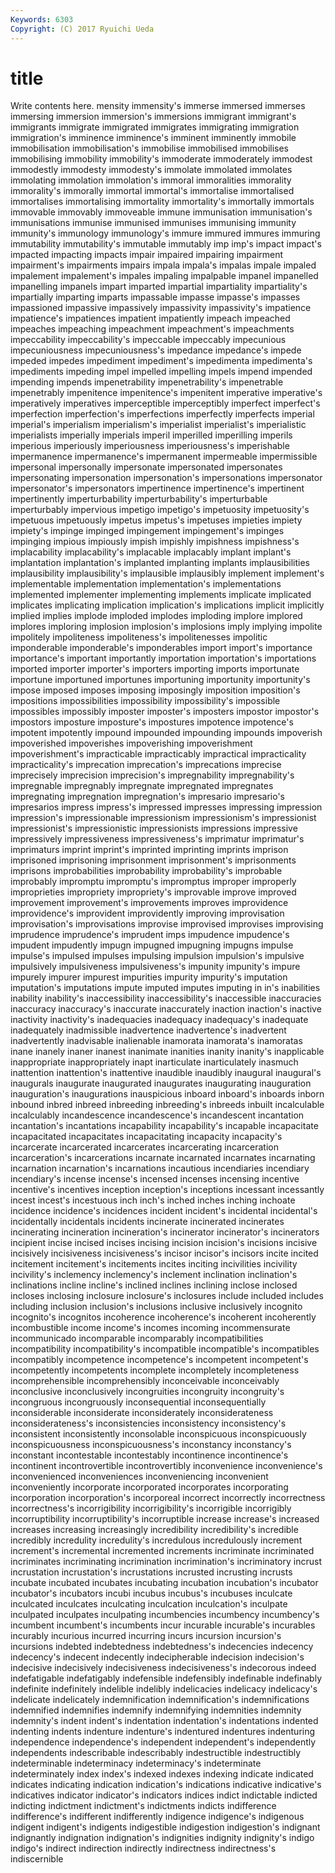 ```yaml
---
Keywords: 6303 
Copyright: (C) 2017 Ryuichi Ueda
---
```


# title

Write contents here.
mensity immensity's immerse immersed immerses immersing immersion immersion's
immersions immigrant immigrant's immigrants immigrate immigrated immigrates immigrating immigration immigration's
imminence imminence's imminent imminently immobile immobilisation immobilisation's immobilise immobilised immobilises
immobilising immobility immobility's immoderate immoderately immodest immodestly immodesty immodesty's immolate
immolated immolates immolating immolation immolation's immoral immoralities immorality immorality's immorally
immortal immortal's immortalise immortalised immortalises immortalising immortality immortality's immortally immortals
immovable immovably immoveable immune immunisation immunisation's immunisations immunise immunised immunises
immunising immunity immunity's immunology immunology's immure immured immures immuring immutability
immutability's immutable immutably imp imp's impact impact's impacted impacting impacts
impair impaired impairing impairment impairment's impairments impairs impala impala's impalas
impale impaled impalement impalement's impales impaling impalpable impanel impanelled impanelling
impanels impart imparted impartial impartiality impartiality's impartially imparting imparts impassable
impasse impasse's impasses impassioned impassive impassively impassivity impassivity's impatience impatience's
impatiences impatient impatiently impeach impeached impeaches impeaching impeachment impeachment's impeachments
impeccability impeccability's impeccable impeccably impecunious impecuniousness impecuniousness's impedance impedance's impede
impeded impedes impediment impediment's impedimenta impedimenta's impediments impeding impel impelled
impelling impels impend impended impending impends impenetrability impenetrability's impenetrable impenetrably
impenitence impenitence's impenitent imperative imperative's imperatively imperatives imperceptible imperceptibly imperfect
imperfect's imperfection imperfection's imperfections imperfectly imperfects imperial imperial's imperialism imperialism's
imperialist imperialist's imperialistic imperialists imperially imperials imperil imperilled imperilling imperils
imperious imperiously imperiousness imperiousness's imperishable impermanence impermanence's impermanent impermeable impermissible
impersonal impersonally impersonate impersonated impersonates impersonating impersonation impersonation's impersonations impersonator
impersonator's impersonators impertinence impertinence's impertinent impertinently imperturbability imperturbability's imperturbable imperturbably
impervious impetigo impetigo's impetuosity impetuosity's impetuous impetuously impetus impetus's impetuses
impieties impiety impiety's impinge impinged impingement impingement's impinges impinging impious
impiously impish impishly impishness impishness's implacability implacability's implacable implacably implant
implant's implantation implantation's implanted implanting implants implausibilities implausibility implausibility's implausible
implausibly implement implement's implementable implementation implementation's implementations implemented implementer implementing
implements implicate implicated implicates implicating implication implication's implications implicit implicitly
implied implies implode imploded implodes imploding implore implored implores imploring
implosion implosion's implosions imply implying impolite impolitely impoliteness impoliteness's impolitenesses
impolitic imponderable imponderable's imponderables import import's importance importance's important importantly
importation importation's importations imported importer importer's importers importing imports importunate
importune importuned importunes importuning importunity importunity's impose imposed imposes imposing
imposingly imposition imposition's impositions impossibilities impossibility impossibility's impossible impossibles impossibly
imposter imposter's imposters impostor impostor's impostors imposture imposture's impostures impotence
impotence's impotent impotently impound impounded impounding impounds impoverish impoverished impoverishes
impoverishing impoverishment impoverishment's impracticable impracticably impractical impracticality impracticality's imprecation imprecation's
imprecations imprecise imprecisely imprecision imprecision's impregnability impregnability's impregnable impregnably impregnate
impregnated impregnates impregnating impregnation impregnation's impresario impresario's impresarios impress impress's
impressed impresses impressing impression impression's impressionable impressionism impressionism's impressionist impressionist's
impressionistic impressionists impressions impressive impressively impressiveness impressiveness's imprimatur imprimatur's imprimaturs
imprint imprint's imprinted imprinting imprints imprison imprisoned imprisoning imprisonment imprisonment's
imprisonments imprisons improbabilities improbability improbability's improbable improbably impromptu impromptu's impromptus
improper improperly improprieties impropriety impropriety's improvable improve improved improvement improvement's
improvements improves improvidence improvidence's improvident improvidently improving improvisation improvisation's improvisations
improvise improvised improvises improvising imprudence imprudence's imprudent imps impudence impudence's
impudent impudently impugn impugned impugning impugns impulse impulse's impulsed impulses
impulsing impulsion impulsion's impulsive impulsively impulsiveness impulsiveness's impunity impunity's impure
impurely impurer impurest impurities impurity impurity's imputation imputation's imputations impute
imputed imputes imputing in in's inabilities inability inability's inaccessibility inaccessibility's
inaccessible inaccuracies inaccuracy inaccuracy's inaccurate inaccurately inaction inaction's inactive inactivity
inactivity's inadequacies inadequacy inadequacy's inadequate inadequately inadmissible inadvertence inadvertence's inadvertent
inadvertently inadvisable inalienable inamorata inamorata's inamoratas inane inanely inaner inanest
inanimate inanities inanity inanity's inapplicable inappropriate inappropriately inapt inarticulate inarticulately
inasmuch inattention inattention's inattentive inaudible inaudibly inaugural inaugural's inaugurals inaugurate
inaugurated inaugurates inaugurating inauguration inauguration's inaugurations inauspicious inboard inboard's inboards
inborn inbound inbred inbreed inbreeding inbreeding's inbreeds inbuilt incalculable incalculably
incandescence incandescence's incandescent incantation incantation's incantations incapability incapability's incapable incapacitate
incapacitated incapacitates incapacitating incapacity incapacity's incarcerate incarcerated incarcerates incarcerating incarceration
incarceration's incarcerations incarnate incarnated incarnates incarnating incarnation incarnation's incarnations incautious
incendiaries incendiary incendiary's incense incense's incensed incenses incensing incentive incentive's
incentives inception inception's inceptions incessant incessantly incest incest's incestuous inch
inch's inched inches inching inchoate incidence incidence's incidences incident incident's
incidental incidental's incidentally incidentals incidents incinerate incinerated incinerates incinerating incineration
incineration's incinerator incinerator's incinerators incipient incise incised incises incising incision
incision's incisions incisive incisively incisiveness incisiveness's incisor incisor's incisors incite
incited incitement incitement's incitements incites inciting incivilities incivility incivility's inclemency
inclemency's inclement inclination inclination's inclinations incline incline's inclined inclines inclining
inclose inclosed incloses inclosing inclosure inclosure's inclosures include included includes
including inclusion inclusion's inclusions inclusive inclusively incognito incognito's incognitos incoherence
incoherence's incoherent incoherently incombustible income income's incomes incoming incommensurate incommunicado
incomparable incomparably incompatibilities incompatibility incompatibility's incompatible incompatible's incompatibles incompatibly incompetence
incompetence's incompetent incompetent's incompetently incompetents incomplete incompletely incompleteness incomprehensible incomprehensibly
inconceivable inconceivably inconclusive inconclusively incongruities incongruity incongruity's incongruous incongruously inconsequential
inconsequentially inconsiderable inconsiderate inconsiderately inconsiderateness inconsiderateness's inconsistencies inconsistency inconsistency's inconsistent
inconsistently inconsolable inconspicuous inconspicuously inconspicuousness inconspicuousness's inconstancy inconstancy's inconstant incontestable
incontestably incontinence incontinence's incontinent incontrovertible incontrovertibly inconvenience inconvenience's inconvenienced inconveniences
inconveniencing inconvenient inconveniently incorporate incorporated incorporates incorporating incorporation incorporation's incorporeal
incorrect incorrectly incorrectness incorrectness's incorrigibility incorrigibility's incorrigible incorrigibly incorruptibility incorruptibility's
incorruptible increase increase's increased increases increasing increasingly incredibility incredibility's incredible
incredibly incredulity incredulity's incredulous incredulously increment increment's incremental incremented increments
incriminate incriminated incriminates incriminating incrimination incrimination's incriminatory incrust incrustation incrustation's
incrustations incrusted incrusting incrusts incubate incubated incubates incubating incubation incubation's
incubator incubator's incubators incubi incubus incubus's incubuses inculcate inculcated inculcates
inculcating inculcation inculcation's inculpate inculpated inculpates inculpating incumbencies incumbency incumbency's
incumbent incumbent's incumbents incur incurable incurable's incurables incurably incurious incurred
incurring incurs incursion incursion's incursions indebted indebtedness indebtedness's indecencies indecency
indecency's indecent indecently indecipherable indecision indecision's indecisive indecisively indecisiveness indecisiveness's
indecorous indeed indefatigable indefatigably indefensible indefensibly indefinable indefinably indefinite indefinitely
indelible indelibly indelicacies indelicacy indelicacy's indelicate indelicately indemnification indemnification's indemnifications
indemnified indemnifies indemnify indemnifying indemnities indemnity indemnity's indent indent's indentation
indentation's indentations indented indenting indents indenture indenture's indentured indentures indenturing
independence independence's independent independent's independently independents indescribable indescribably indestructible indestructibly
indeterminable indeterminacy indeterminacy's indeterminate indeterminately index index's indexed indexes indexing
indicate indicated indicates indicating indication indication's indications indicative indicative's indicatives
indicator indicator's indicators indices indict indictable indicted indicting indictment indictment's
indictments indicts indifference indifference's indifferent indifferently indigence indigence's indigenous indigent
indigent's indigents indigestible indigestion indigestion's indignant indignantly indignation indignation's indignities
indignity indignity's indigo indigo's indirect indirection indirectly indirectness indirectness's indiscernible
